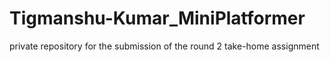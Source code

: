 # Tigmanshu-Kumar_MiniPlatformer
private repository for the submission of the round 2 take-home assignment
